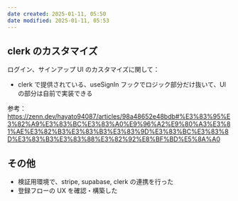 ```yaml
---
date created: 2025-01-11, 05:50
date modified: 2025-01-11, 05:53
---
```


## clerk のカスタマイズ

ログイン、サインアップ UI のカスタマイズに関して：

- clerk で提供されている、useSignIn フックでロジック部分だけ抜いて、UI の部分は自前で実装できる

参考：
https://zenn.dev/hayato94087/articles/98a48652e48bdb#%E3%83%95%E3%82%A9%E3%83%BC%E3%83%A0%E9%96%A2%E9%80%A3%E3%81%AE%E3%82%B3%E3%83%B3%E3%83%9D%E3%83%BC%E3%83%8D%E3%83%B3%E3%83%88%E3%82%92%E8%BF%BD%E5%8A%A0

## その他

- 検証用環境で、stripe, supabase, clerk の連携を行った
- 登録フローの UX を確認・構築した
